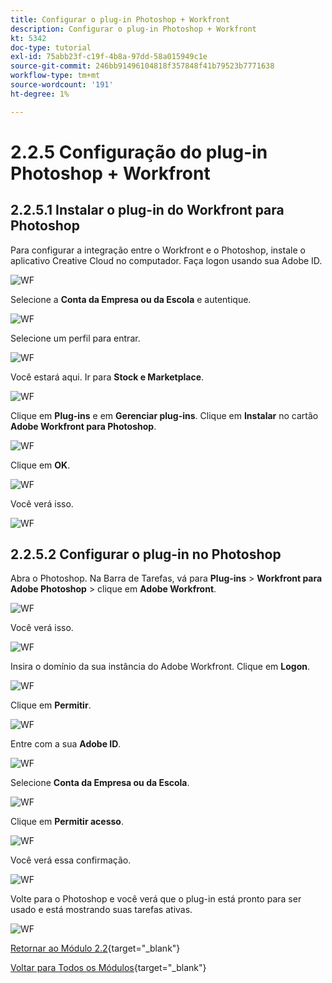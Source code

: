 ```yaml
---
title: Configurar o plug-in Photoshop + Workfront
description: Configurar o plug-in Photoshop + Workfront
kt: 5342
doc-type: tutorial
exl-id: 75abb23f-c19f-4b8a-97dd-58a015949c1e
source-git-commit: 246bb91496104818f357848f41b79523b7771638
workflow-type: tm+mt
source-wordcount: '191'
ht-degree: 1%

---
```


# 2.2.5 Configuração do plug-in Photoshop + Workfront

## 2.2.5.1 Instalar o plug-in do Workfront para Photoshop

Para configurar a integração entre o Workfront e o Photoshop, instale o aplicativo Creative Cloud no computador. Faça logon usando sua Adobe ID.

![WF](./images/wf1.png)

Selecione a **Conta da Empresa ou da Escola** e autentique.

![WF](./images/wf2.png)

Selecione um perfil para entrar.

![WF](./images/wf3.png)

Você estará aqui. Ir para **Stock e Marketplace**.

![WF](./images/wf4.png)

Clique em **Plug-ins** e em **Gerenciar plug-ins**. Clique em **Instalar** no cartão **Adobe Workfront para Photoshop**.

![WF](./images/wf5.png)

Clique em **OK**.

![WF](./images/wf6.png)

Você verá isso.

![WF](./images/wf7.png)

## 2.2.5.2 Configurar o plug-in no Photoshop

Abra o Photoshop. Na Barra de Tarefas, vá para **Plug-ins** > **Workfront para Adobe Photoshop** > clique em **Adobe Workfront**.

![WF](./images/wf8.png)

Você verá isso.

![WF](./images/wf9.png)

Insira o domínio da sua instância do Adobe Workfront. Clique em **Logon**.

![WF](./images/wf10.png)

Clique em **Permitir**.

![WF](./images/wf11.png)

Entre com a sua **Adobe ID**.

![WF](./images/wf12.png)

Selecione **Conta da Empresa ou da Escola**.

![WF](./images/wf13.png)

Clique em **Permitir acesso**.

![WF](./images/wf14.png)

Você verá essa confirmação.

![WF](./images/wf15.png)

Volte para o Photoshop e você verá que o plug-in está pronto para ser usado e está mostrando suas tarefas ativas.

![WF](./images/wf16.png)

[Retornar ao Módulo 2.2](./workfront.md){target="_blank"}

[Voltar para Todos os Módulos](./../../../overview.md){target="_blank"}
